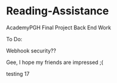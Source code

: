 # Reading-Assistance #

AcademyPGH Final Project Back End Work

To Do:

Webhook security??

Gee, I hope my friends are impressed ;(

testing 17
